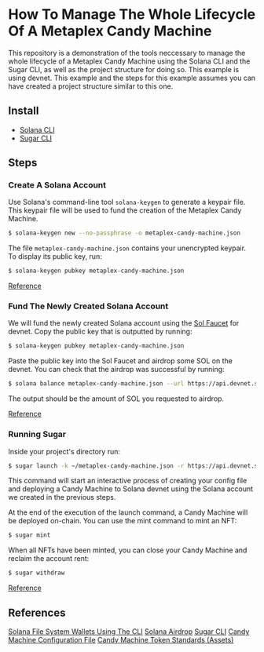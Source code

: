 # How To Manage The Whole Lifecycle Of A Metaplex Candy Machine
This repository is a demonstration of the tools neccessary to manage the whole lifecycle of 
a Metaplex Candy Machine using the Solana CLI and the Sugar CLI, as well as 
the project structure for doing so. This example is using devnet. This example and 
the steps for this example assumes you can have created a project structure similar to this one.

## Install
- [Solana CLI](https://docs.solanalabs.com/cli/install)
- [Sugar CLI](https://developers.metaplex.com/candy-machine/sugar/installation)

## Steps

### Create A Solana Account

Use Solana's command-line tool `solana-keygen` to generate a keypair file. This keypair file
will be used to fund the creation of the Metaplex Candy Machine.

```bash
$ solana-keygen new --no-passphrase -o metaplex-candy-machine.json
```

The file `metaplex-candy-machine.json` contains your unencrypted keypair.
To display its public key, run:

```bash
$ solana-keygen pubkey metaplex-candy-machine.json
```

[Reference](https://docs.solanalabs.com/cli/wallets/file-system)

### Fund The Newly Created Solana Account

We will fund the newly created Solana account using the [Sol Faucet](https://solfaucet.com/) for devnet.
Copy the public key that is outputted by running:

```bash
$ solana-keygen pubkey metaplex-candy-machine.json
```

Paste the public key into the Sol Faucet and airdrop some SOL on the devnet. You can check that the airdrop was
successful by running:

```bash
$ solana balance metaplex-candy-machine.json --url https://api.devnet.solana.com
```

The output should be the amount of SOL you requested to airdrop.

[Reference](https://solana.com/developers/guides/getstarted/solana-token-airdrop-and-faucets)

### Running Sugar

Inside your project's directory run:

```bash
$ sugar launch -k ~/metaplex-candy-machine.json -r https://api.devnet.solana.com
```

This command will start an interactive process of creating 
your config file and deploying a Candy Machine to Solana devnet using the Solana account 
we created in the previous steps.

At the end of the execution of the launch command, a Candy Machine will be deployed on-chain. 
You can use the mint command to mint an NFT:

```bash
$ sugar mint
```

When all NFTs have been minted, you can close your Candy Machine and reclaim the account rent:


```bash
$ sugar withdraw
```

[Reference](https://developers.metaplex.com/candy-machine/sugar/getting-started)

## References
[Solana File System Wallets Using The CLI](https://docs.solanalabs.com/cli/wallets/file-system)
[Solana Airdrop](https://solana.com/developers/guides/getstarted/solana-token-airdrop-and-faucets)
[Sugar CLI](https://developers.metaplex.com/candy-machine/sugar/getting-started)
[Candy Machine Configuration File](https://developers.metaplex.com/candy-machine/sugar/configuration)
[Candy Machine Token Standards (Assets)](https://developers.metaplex.com/token-metadata/token-standard)